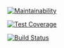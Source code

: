 [![Maintainability](https://api.codeclimate.com/v1/badges/e3745f794b27363cb0cf/maintainability)](https://codeclimate.com/github/sergejij/project-lvl1-s388/maintainability)

[![Test Coverage](https://api.codeclimate.com/v1/badges/e3745f794b27363cb0cf/test_coverage)](https://codeclimate.com/github/sergejij/project-lvl1-s388/test_coverage)

[![Build Status](https://travis-ci.org/sergejij/project-lvl1-s388.svg?branch=master)](https://travis-ci.org/sergejij/project-lvl1-s388)

